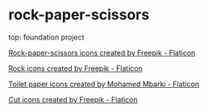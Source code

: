 # rock-paper-scissors
top: foundation project

<a href="https://www.flaticon.com/free-icons/rock-paper-scissors" title="rock-paper-scissors icons">Rock-paper-scissors icons created by Freepik - Flaticon</a>

<a href="https://www.flaticon.com/free-icons/rock" title="rock icons">Rock icons created by Freepik - Flaticon</a>


<a href="https://www.flaticon.com/free-icons/toilet-paper" title="toilet paper icons">Toilet paper icons created by Mohamed Mbarki - Flaticon</a>

<a href="https://www.flaticon.com/free-icons/cut" title="cut icons">Cut icons created by Freepik - Flaticon</a>